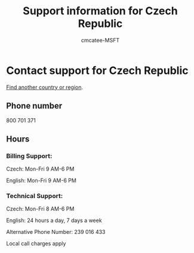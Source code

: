 ﻿---                                
title: Support information for Czech Republic
author: cmcatee-MSFT
ms.author: cmcatee
manager: mnirkhe
audience: Admin
ms.topic: reference
ms.service: o365-administration
localization_priority: Priority
description: Learn how to contact support for your country or region.
ROBOTS: NOINDEX, NOFOLLOW
---

# Contact support for Czech Republic

[Find another country or region](../contact-support-for-business-products.md).

## Phone number
800 701 371

## Hours
### Billing Support:

Czech: Mon-Fri 9 AM-6 PM

English: Mon-Fri 9 AM-6 PM

### Technical Support:

Czech: Mon-Fri 8 AM-6 PM

English: 24 hours a day, 7 days a week

Alternative Phone Number: 239 016 433

Local call charges apply